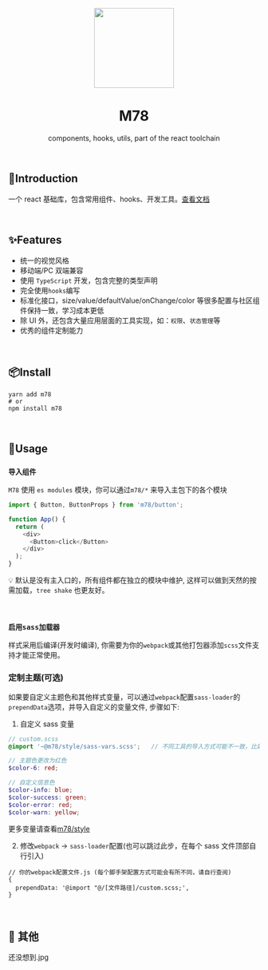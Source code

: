
<p align="center">
    <img src="https://gitee.com/llixianjie/m78/raw/master/public/logo-small.png" width="160" align="center" />
</p>

<h1 align="center">M78</h1>
<p align="center">components, hooks, utils, part of the react toolchain</p>
<br>

## 🎉Introduction

一个 react 基础库，包含常用组件、hooks、开发工具。[查看文档](http://llixianjie.gitee.io/m78/docs)

<br>

## ✨Features

- 统一的视觉风格
- 移动端/PC 双端兼容
- 使用 `TypeScript` 开发，包含完整的类型声明
- 完全使用`hooks`编写
- 标准化接口，size/value/defaultValue/onChange/color 等很多配置与社区组件保持一致，学习成本更低
- 除 UI 外，还包含大量应用层面的工具实现，如：`权限`、`状态管理`等
- 优秀的组件定制能力

<br>

## 📦Install

```shell
yarn add m78
# or
npm install m78
```

<br>

## 📘Usage

### `导入组件`

`M78` 使用 `es modules` 模块，你可以通过`m78/*` 来导入主包下的各个模块

```js
import { Button, ButtonProps } from 'm78/button';

function App() {
  return (
    <div>
      <Button>click</Button>
    </div>
  );
}
```

💡 默认是没有主入口的，所有组件都在独立的模块中维护, 这样可以做到天然的按需加载，`tree shake` 也更友好。

<br>

### `启用sass加载器`

样式采用后编译(开发时编译), 你需要为你的`webpack`或其他打包器添加`scss`文件支持才能正常使用。


### 定制主题(可选)

如果要自定义主题色和其他样式变量，可以通过`webpack`配置`sass-loader`的`prependData`选项，并导入自定义的变量文件, 步骤如下:

1. 自定义 sass 变量

```scss
// custom.scss
@import '~@m78/style/sass-vars.scss';   // 不同工具的导入方式可能不一致，比如vite导入时不带前面的 `~`

// 主题色更改为红色
$color-6: red;

// 自定义信息色
$color-info: blue;
$color-success: green;
$color-error: red;
$color-warn: yellow;
```

更多变量请查看[m78/style](https://github.com/m78-core/style/blob/main/config.scss)

2. 修改`webpack` -> `sass-loader`配置(也可以跳过此步，在每个 sass 文件顶部自行引入)

```
// 你的webpack配置文件.js (每个脚手架配置方式可能会有所不同，请自行查阅)
{
  prependData: '@import "@/[文件路径]/custom.scss;',
}
```

<br>

## 🎄 其他

还没想到.jpg
